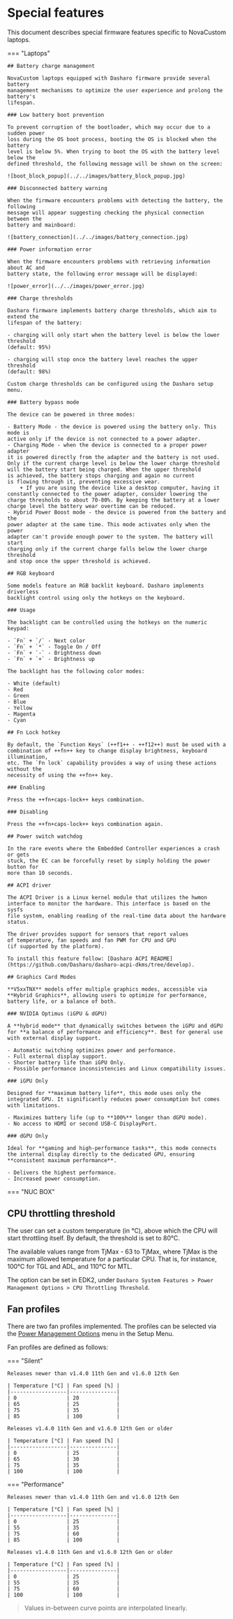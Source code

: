 # Special features

This document describes special firmware features specific to NovaCustom
laptops.

=== "Laptops"

	## Battery charge management

	NovaCustom laptops equipped with Dasharo firmware provide several battery
	management mechanisms to optimize the user experience and prolong the battery's
	lifespan.

	### Low battery boot prevention

	To prevent corruption of the bootloader, which may occur due to a sudden power
	loss during the OS boot process, booting the OS is blocked when the battery
	level is below 5%. When trying to boot the OS with the battery level below the
	defined threshold, the following message will be shown on the screen:

	![boot_block_popup](../../images/battery_block_popup.jpg)

	### Disconnected battery warning

	When the firmware encounters problems with detecting the battery, the following
	message will appear suggesting checking the physical connection between the
	battery and mainboard:

	![battery_connection](../../images/battery_connection.jpg)

	### Power information error

	When the firmware encounters problems with retrieving information about AC and
	battery state, the following error message will be displayed:

	![power_error](../../images/power_error.jpg)

	### Charge thresholds

	Dasharo firmware implements battery charge thresholds, which aim to extend the
	lifespan of the battery:

	- charging will only start when the battery level is below the lower threshold
	(default: 95%)

	- charging will stop once the battery level reaches the upper threshold
	(default: 98%)

	Custom charge thresholds can be configured using the Dasharo setup menu.

	### Battery bypass mode

	The device can be powered in three modes:

	- Battery Mode - the device is powered using the battery only. This mode is
	active only if the device is not connected to a power adapter.
	- Charging Mode - when the device is connected to a proper power adapter
	it is powered directly from the adapter and the battery is not used.
	Only if the current charge level is below the lower charge threshold
	will the battery start being charged. When the upper threshold
	is achieved, the battery stops charging and again no current
	is flowing through it, preventing excessive wear.
	    + If you are using the device like a desktop computer, having it
	constantly connected to the power adapter, consider lowering the
	charge thresholds to about 70-80%. By keeping the battery at a lower
	charge level the battery wear overtime can be reduced.
	- Hybrid Power Boost mode - the device is powered from the battery and the
	power adapter at the same time. This mode activates only when the power
	adapter can't provide enough power to the system. The battery will start
	charging only if the current charge falls below the lower charge threshold
	and stop once the upper threshold is achieved.

	## RGB keyboard

	Some models feature an RGB backlit keyboard. Dasharo implements driverless
	backlight control using only the hotkeys on the keyboard.

	### Usage

	The backlight can be controlled using the hotkeys on the numeric keypad:

	- `Fn` + `/` - Next color
	- `Fn` + `*` - Toggle On / Off
	- `Fn` + `-` - Brightness down
	- `Fn` + `+` - Brightness up

	The backlight has the following color modes:

	- White (default)
	- Red
	- Green
	- Blue
	- Yellow
	- Magenta
	- Cyan

	## Fn Lock hotkey

	By default, the `Function Keys` (++f1++ - ++f12++) must be used with a
	combination of ++fn++ key to change display brightness, keyboard illumination,
	etc. The `Fn lock` capability provides a way of using these actions without the
	necessity of using the ++fn++ key.

	### Enabling

	Press the ++fn+caps-lock++ keys combination.

	### Disabling

	Press the ++fn+caps-lock++ keys combination again.

	## Power switch watchdog

	In the rare events where the Embedded Controller experiences a crash
	or gets
	stuck, the EC can be forcefully reset by simply holding the power
	button for
	more than 10 seconds.

	## ACPI driver

	The ACPI Driver is a Linux kernel module that utilizes the hwmon
	interface to monitor the hardware. This interface is based on the sysfs
	file system, enabling reading of the real-time data about the hardware
	status.

	The driver provides support for sensors that report values
	of temperature, fan speeds and fan PWM for CPU and GPU
	(if supported by the platform).

	To install this feature follow: [Dasharo ACPI README](https://github.com/Dasharo/dasharo-acpi-dkms/tree/develop).

	## Graphics Card Modes

	**V5xxTNX** models offer multiple graphics modes, accessible via
	**Hybrid Graphics**, allowing users to optimize for performance,
	battery life, or a balance of both.

	### NVIDIA Optimus (iGPU & dGPU)

	A **hybrid mode** that dynamically switches between the iGPU and dGPU
	for **a balance of performance and efficiency**. Best for general use
	with external display support.

	- Automatic switching optimizes power and performance.
	- Full external display support.
	- Shorter battery life than iGPU Only.
	- Possible performance inconsistencies and Linux compatibility issues.

	### iGPU Only

	Designed for **maximum battery life**, this mode uses only the
	integrated GPU. It significantly reduces power consumption but comes
	with limitations.

	- Maximizes battery life (up to **100%** longer than dGPU mode).
	- No access to HDMI or second USB-C DisplayPort.

	### dGPU Only

	Ideal for **gaming and high-performance tasks**, this mode connects
	the internal display directly to the dedicated GPU, ensuring
	**consistent maximum performance**.

	- Delivers the highest performance.
	- Increased power consumption.

=== "NUC BOX"

## CPU throttling threshold

The user can set a custom temperature (in °C), above which the CPU will start
throttling itself. By default, the threshold is set to 80°C.

The available values range from TjMax - 63 to TjMax, where TjMax is the maximum
allowed temperature for a particular CPU. That is, for instance, 100°C for TGL
and ADL, and 110°C for MTL.

The option can be set in EDK2, under `Dasharo System Features >
Power Management Options > CPU Throttling Threshold`.

## Fan profiles

There are two fan profiles implemented. The profiles can be selected via the
[Power Management Options](../../dasharo-menu-docs/dasharo-system-features.md#power-management-options)
menu in the Setup Menu.

Fan profiles are defined as follows:

=== "Silent"

	Releases newer than v1.4.0 11th Gen and v1.6.0 12th Gen

	| Temperature [°C] | Fan speed [%] |
	|------------------|---------------|
	| 0                | 20            |
	| 65               | 25            |
	| 75               | 35            |
	| 85               | 100           |

	Releases v1.4.0 11th Gen and v1.6.0 12th Gen or older

	| Temperature [°C] | Fan speed [%] |
	|------------------|---------------|
	| 0                | 25            |
	| 65               | 30            |
	| 75               | 35            |
	| 100              | 100           |

=== "Performance"

	Releases newer than v1.4.0 11th Gen and v1.6.0 12th Gen

	| Temperature [°C] | Fan speed [%] |
	|------------------|---------------|
	| 0                | 25            |
	| 55               | 35            |
	| 75               | 60            |
	| 85               | 100           |

	Releases v1.4.0 11th Gen and v1.6.0 12th Gen or older

	| Temperature [°C] | Fan speed [%] |
	|------------------|---------------|
	| 0                | 25            |
	| 55               | 35            |
	| 75               | 60            |
	| 100              | 100           |

> Values in-between curve points are interpolated linearly.

